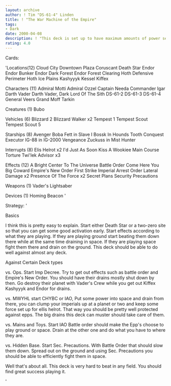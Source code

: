 ```yaml
---
layout: archive
author: ! Tim "DS-61-4" Linden
title: ! "The War Machine of the Empire"
tags:
- Dark
date: 2000-04-08
description: ! "This deck is set up to have maximum amounts of power set up quickly so you can drain kill your opponent and totally shut down their drains all at one time."
rating: 4.0
---
```

Cards: 

'Locations(12)
Cloud City Downtown Plaza
Coruscant
Death Star
Endor
Endor Bunker
Endor Dark Forest
Endor Forest Clearing
Hoth Defensive Perimeter
Hoth Ice Plains
Kashyyyk
Kessel
Kiffex

Characters (11)
Admiral Motti
Admiral Ozzel
Captain Needa
Commander Igar
Darth Vader
Darth Vader, Dark Lord Of The Sith
DS-61-2
DS-61-3
DS-61-4
General Veers
Grand Moff Tarkin

Creatures (1)
Bubo

Vehicles (6)
Blizzard 2
Blizzard Walker  x2
Tempest 1
Tempest Scout
Tempest Scout 5

Starships (8)
Avenger
Boba Fett in Slave I
Bossk In Hounds Tooth
Conquest
Executor
IG-88 in IG-2000
Vengeance
Zuckuss in Mist Hunter

Interrupts (8)
Elis Helrot  x2
I'd Just As Soon Kiss A Wookiee
Main Course
Torture
Twi'lek Advisor  x3

Effects (12)
A Bright Center To The Universe
Battle Order
Come Here You Big Coward
Empire's New Order
First Strike
Imperial Arrest Order
Lateral Damage	x2
Presence Of The Force  x2
Secret Plans
Security Precautions

Weapons (1)
Vader's Lightsaber

Devices (1)
Homing Beacon
'

Strategy: '

Basics

I think this is pretty easy to explain. Start either Death Star or a two-zero site so that you can get some good activation early. Start effects according to what they are playing. If they are playing ground start beating them down there while at the same time draining in space. If they are playing space fight them there and drain on the ground. This deck should be able to do well against almost any deck.

Against Certain Deck types

vs. Ops. Start Imp Decree. Try to get out effects such as battle order and Empire's New Order. You should have their drains mostly shut down by then. Go destroy their planet with Vader's Crew while you get out Kiffex Kashyyyk and Endor for drains.

vs. MWYHL start CHYBC or IAO, Put some power into space and drain from there, you can clump your imperials up at a planet or two and keep some force set up for ellis helrot. That way you should be pretty well protected against epps. The big drains this deck can muster should take care of them.

vs. Mains and Toys. Start IAO Battle order should make the Epp's choose to play ground or space. Drain at the other one and do what you have to where they are.

vs. Hidden Base. Start Sec. Precautions. With Battle Order that should slow them down. Spread out on the ground and using Sec. Precautions you should be able to efficiently fight them in space.

Well that's about all. This deck is very hard to beat in any field. You should find great success playing it.

'